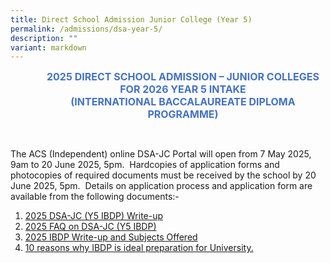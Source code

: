 ```yaml
---
title: Direct School Admission Junior College (Year 5)
permalink: /admissions/dsa-year-5/
description: ""
variant: markdown
---
```

<p align="center" style="margin-left: 36.0pt; text-align: center;" class="x_MsoNormal"><strong><span style="font-size: 12.0pt; color: #4472c4;">2025 DIRECT SCHOOL ADMISSION – JUNIOR COLLEGES</span></strong><br>
<strong><span style="font-size: 12.0pt; color: #4472c4;">FOR 2026 YEAR 5 INTAKE</span></strong><br>
<strong><span style="font-size: 12.0pt; color: #4472c4;">(INTERNATIONAL BACCALAUREATE DIPLOMA PROGRAMME)</span></strong></p>

<p>
<br>
</p>The ACS (Independent) online DSA-JC Portal&nbsp;will open from 7 May 2025, 9am to 20 June 2025, 5pm.&nbsp; Hardcopies of application forms and photocopies of required documents must be received by the school&nbsp;by 20 June 2025, 5pm.&nbsp; Details on application process and application form are available from the following documents:-       

1.  [2025 DSA-JC (Y5 IBDP) Write-up](/files/Admissions/Year%205/2025_DSA_JC__Y5__Write_up_updated.pdf)
2.  [2025 FAQ on DSA-JC (Y5 IBDP)](/files/Admissions/Year%205/2025_FAQ_on_DSA_JC__Y5__updated.pdf)
3.  [2025 IBDP Write-up and Subjects Offered](/files/2025_IBDP_Write_up_and_Subj_Offered.pdf)
4.  [10 reasons why IBDP is ideal preparation for University.](/files/10_reasons_why_IBDP_is_ideal_preparation_for_university.pdf)

